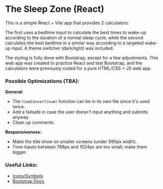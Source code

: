# The Sleep Zone (React)

This is a simple React + Vite app that provides 2 calculators:

The first uses a bedtime input to calculate the best times to wake-up according to the duration of a normal sleep cycle, while the second calculates the best bedtime in a similar way according to a targeted wake-up input. A theme switcher (dark/light) was included.

The styling is fully done with Bootstrap, except for a few adjustments. This web app was created to practice React and test Bootstrap, and the calculators were previously coded for a pure HTML/CSS + JS web app.

### Possible Optimizations (TBA):

**General:**

- The `timeConvert(num)` function can be in its own file since it's used twice.
- Add a failsafe in case the user doesn't input anything and submits anyway.
- Clean up comments.

**Responsiveness:**

- Make the title show on smaller screens (under 990px width).
- Time inputs between 768px and 1024px are too small; make them bigger.

### Useful Links:

- [Icons/Symbols](https://symbl.cc/en/)
- [Bootstrap Docs](https://getbootstrap.com/docs/5.3/getting-started/introduction/)
